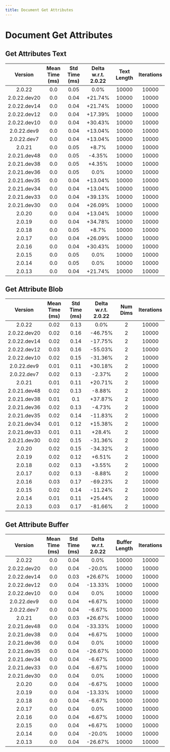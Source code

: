 ```yaml
---
title: Document Get Attributes
---
```

# Document Get Attributes

## Get Attributes Text

| Version | Mean Time (ms) | Std Time (ms) | Delta w.r.t. 2.0.22 | Text Length | Iterations |
| :---: | :---: | :---: | :---: | :---: | :---: |
| 2.0.22 | 0.0 | 0.05 | 0.0% | 10000 | 10000 |
| 2.0.22.dev20 | 0.0 | 0.04 | +21.74% | 10000 | 10000 |
| 2.0.22.dev14 | 0.0 | 0.04 | +21.74% | 10000 | 10000 |
| 2.0.22.dev12 | 0.0 | 0.04 | +17.39% | 10000 | 10000 |
| 2.0.22.dev10 | 0.0 | 0.04 | +30.43% | 10000 | 10000 |
| 2.0.22.dev9 | 0.0 | 0.04 | +13.04% | 10000 | 10000 |
| 2.0.22.dev7 | 0.0 | 0.04 | +13.04% | 10000 | 10000 |
| 2.0.21 | 0.0 | 0.05 | +8.7% | 10000 | 10000 |
| 2.0.21.dev48 | 0.0 | 0.05 | -4.35% | 10000 | 10000 |
| 2.0.21.dev38 | 0.0 | 0.05 | +4.35% | 10000 | 10000 |
| 2.0.21.dev36 | 0.0 | 0.05 | 0.0% | 10000 | 10000 |
| 2.0.21.dev35 | 0.0 | 0.04 | +13.04% | 10000 | 10000 |
| 2.0.21.dev34 | 0.0 | 0.04 | +13.04% | 10000 | 10000 |
| 2.0.21.dev33 | 0.0 | 0.04 | +39.13% | 10000 | 10000 |
| 2.0.21.dev30 | 0.0 | 0.04 | +26.09% | 10000 | 10000 |
| 2.0.20 | 0.0 | 0.04 | +13.04% | 10000 | 10000 |
| 2.0.19 | 0.0 | 0.04 | +34.78% | 10000 | 10000 |
| 2.0.18 | 0.0 | 0.05 | +8.7% | 10000 | 10000 |
| 2.0.17 | 0.0 | 0.04 | +26.09% | 10000 | 10000 |
| 2.0.16 | 0.0 | 0.04 | +30.43% | 10000 | 10000 |
| 2.0.15 | 0.0 | 0.05 | 0.0% | 10000 | 10000 |
| 2.0.14 | 0.0 | 0.05 | 0.0% | 10000 | 10000 |
| 2.0.13 | 0.0 | 0.04 | +21.74% | 10000 | 10000 |
## Get Attribute Blob

| Version | Mean Time (ms) | Std Time (ms) | Delta w.r.t. 2.0.22 | Num Dims | Iterations |
| :---: | :---: | :---: | :---: | :---: | :---: |
| 2.0.22 | 0.02 | 0.13 | 0.0% | 2 | 10000 |
| 2.0.22.dev20 | 0.02 | 0.16 | -46.75% | 2 | 10000 |
| 2.0.22.dev14 | 0.02 | 0.14 | -17.75% | 2 | 10000 |
| 2.0.22.dev12 | 0.03 | 0.16 | -55.03% | 2 | 10000 |
| 2.0.22.dev10 | 0.02 | 0.15 | -31.36% | 2 | 10000 |
| 2.0.22.dev9 | 0.01 | 0.11 | +30.18% | 2 | 10000 |
| 2.0.22.dev7 | 0.02 | 0.13 | -2.37% | 2 | 10000 |
| 2.0.21 | 0.01 | 0.11 | +20.71% | 2 | 10000 |
| 2.0.21.dev48 | 0.02 | 0.13 | -8.88% | 2 | 10000 |
| 2.0.21.dev38 | 0.01 | 0.1 | +37.87% | 2 | 10000 |
| 2.0.21.dev36 | 0.02 | 0.13 | -4.73% | 2 | 10000 |
| 2.0.21.dev35 | 0.02 | 0.14 | -11.83% | 2 | 10000 |
| 2.0.21.dev34 | 0.01 | 0.12 | +15.38% | 2 | 10000 |
| 2.0.21.dev33 | 0.01 | 0.11 | +28.4% | 2 | 10000 |
| 2.0.21.dev30 | 0.02 | 0.15 | -31.36% | 2 | 10000 |
| 2.0.20 | 0.02 | 0.15 | -34.32% | 2 | 10000 |
| 2.0.19 | 0.02 | 0.12 | +6.51% | 2 | 10000 |
| 2.0.18 | 0.02 | 0.13 | +3.55% | 2 | 10000 |
| 2.0.17 | 0.02 | 0.13 | -8.88% | 2 | 10000 |
| 2.0.16 | 0.03 | 0.17 | -69.23% | 2 | 10000 |
| 2.0.15 | 0.02 | 0.14 | -11.24% | 2 | 10000 |
| 2.0.14 | 0.01 | 0.11 | +25.44% | 2 | 10000 |
| 2.0.13 | 0.03 | 0.17 | -81.66% | 2 | 10000 |
## Get Attribute Buffer

| Version | Mean Time (ms) | Std Time (ms) | Delta w.r.t. 2.0.22 | Buffer Length | Iterations |
| :---: | :---: | :---: | :---: | :---: | :---: |
| 2.0.22 | 0.0 | 0.04 | 0.0% | 10000 | 10000 |
| 2.0.22.dev20 | 0.0 | 0.04 | -20.0% | 10000 | 10000 |
| 2.0.22.dev14 | 0.0 | 0.03 | +26.67% | 10000 | 10000 |
| 2.0.22.dev12 | 0.0 | 0.04 | -13.33% | 10000 | 10000 |
| 2.0.22.dev10 | 0.0 | 0.04 | 0.0% | 10000 | 10000 |
| 2.0.22.dev9 | 0.0 | 0.04 | +6.67% | 10000 | 10000 |
| 2.0.22.dev7 | 0.0 | 0.04 | -6.67% | 10000 | 10000 |
| 2.0.21 | 0.0 | 0.03 | +26.67% | 10000 | 10000 |
| 2.0.21.dev48 | 0.0 | 0.04 | -33.33% | 10000 | 10000 |
| 2.0.21.dev38 | 0.0 | 0.04 | +6.67% | 10000 | 10000 |
| 2.0.21.dev36 | 0.0 | 0.04 | 0.0% | 10000 | 10000 |
| 2.0.21.dev35 | 0.0 | 0.04 | -26.67% | 10000 | 10000 |
| 2.0.21.dev34 | 0.0 | 0.04 | -6.67% | 10000 | 10000 |
| 2.0.21.dev33 | 0.0 | 0.04 | -6.67% | 10000 | 10000 |
| 2.0.21.dev30 | 0.0 | 0.04 | 0.0% | 10000 | 10000 |
| 2.0.20 | 0.0 | 0.04 | -6.67% | 10000 | 10000 |
| 2.0.19 | 0.0 | 0.04 | -13.33% | 10000 | 10000 |
| 2.0.18 | 0.0 | 0.04 | -6.67% | 10000 | 10000 |
| 2.0.17 | 0.0 | 0.04 | 0.0% | 10000 | 10000 |
| 2.0.16 | 0.0 | 0.04 | +6.67% | 10000 | 10000 |
| 2.0.15 | 0.0 | 0.04 | +6.67% | 10000 | 10000 |
| 2.0.14 | 0.0 | 0.04 | -20.0% | 10000 | 10000 |
| 2.0.13 | 0.0 | 0.04 | -26.67% | 10000 | 10000 |

